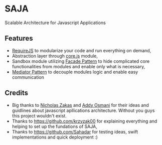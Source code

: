 SAJA
====

Scalable Architecture for Javascript Applications

## Features
* [RequireJS](requirejs.org/docs/download.html) to modularize your code and run everything on demand,
* Abstraction layer through [core.js](https://github.com/op1ekun/SAJA/blob/master/app/core.js) module,
* Sandbox module utilizing [Facade Pattern](http://addyosmani.com/largescalejavascript/#facadepattern) to hide complicated core functionalities from modules and enable only what is necessary,
* [Mediator Pattern](http://addyosmani.com/largescalejavascript/#mediatorpattern) to decouple modules logic and enable easy communication

## Credits
* Big thanks to [Nicholas Zakas](http://www.nczonline.net/) and [Addy Osmani](http://addyosmani.com) for their ideas and guidlines about javascript apllications architecture. Without you guys this project wouldn't exist.
* Thanks to https://github.com/krzyzak00 for explaining everything and helping to set up the fundations of SAJA,
* Thanks to https://github.com/Sahadar for testing ideas, swift implementations and quick deployment :)
